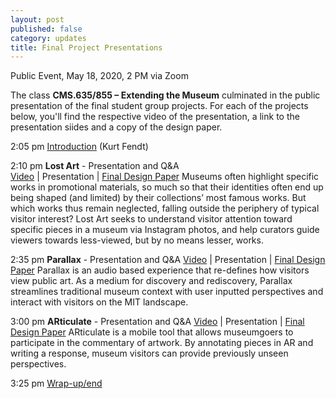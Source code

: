 ```yaml
---
layout: post
published: false
category: updates
title: Final Project Presentations
---
```

Public Event, May 18, 2020, 2 PM  via Zoom

The class **CMS.635/855 – Extending the Museum** culminated in the public presentation of the final student group projects. For each of the projects below, you'll find the respective video of the presentation, a link to the presentation siides and a copy of the design paper.

2:05 pm		[Introduction](http://web.mit.edu/course/other/cms.636/www/videos/FPP-Intro.mp4) (Kurt Fendt)

2:10 pm 	**Lost Art** - Presentation and Q&A 		
			[Video](http://web.mit.edu/course/other/cms.636/www/videos/FPP-LostArt.mp4) | Presentation | [Final Design Paper](http://web.mit.edu/course/other/cms.636/www/papers/LostArt.pdf)
            Museums often highlight specific works in promotional materials, so much so that their identities often end up being shaped (and limited) by their collections’ most famous works. But which works thus remain neglected, falling outside the periphery of typical visitor interest? Lost Art seeks to understand visitor attention toward specific pieces in a museum via Instagram photos, and help curators guide viewers towards less-viewed, but by no means lesser, works.
	
2:35 pm		**Parallax** - Presentation and Q&A
			[Video](http://web.mit.edu/course/other/cms.636/www/videos/FPP-Parallax.mp4) | Presentation | [Final Design Paper](http://web.mit.edu/course/other/cms.636/www/papers/Parallax.pdf)
            Parallax is an audio based experience that re-defines how visitors view public art. As a medium for discovery and rediscovery, Parallax streamlines traditional museum context with user inputted perspectives and interact with visitors on the MIT landscape.

3:00 pm		**ARticulate** - Presentation and Q&A
			[Video](http://web.mit.edu/course/other/cms.636/www/videos/FPP-ARticulate.mp4) | Presentation | [Final Design Paper](http://web.mit.edu/course/other/cms.636/www/papers/ARticulate.pdf)
            ARticulate is a mobile tool that allows museumgoers to participate in the commentary of artwork. By annotating pieces in AR and writing a response, museum visitors can provide previously unseen perspectives.

3:25 pm		[Wrap-up/end](http://web.mit.edu/course/other/cms.636/www/videos/FPP-Closing.mp4)

